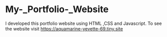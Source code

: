 # My-_Portfolio-_Website
I developed this portfolio website using HTML ,CSS and Javascript. To see the website visit  https://aquamarine-yevette-69.tiny.site
